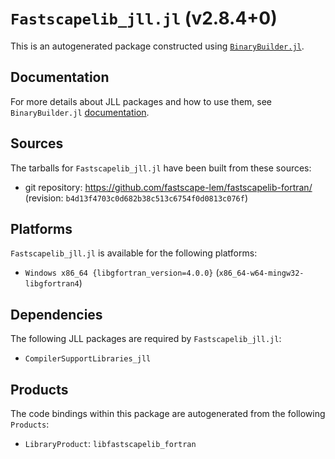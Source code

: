 # `Fastscapelib_jll.jl` (v2.8.4+0)

This is an autogenerated package constructed using [`BinaryBuilder.jl`](https://github.com/JuliaPackaging/BinaryBuilder.jl).

## Documentation

For more details about JLL packages and how to use them, see `BinaryBuilder.jl` [documentation](https://docs.binarybuilder.org/stable/jll/).

## Sources

The tarballs for `Fastscapelib_jll.jl` have been built from these sources:

* git repository: https://github.com/fastscape-lem/fastscapelib-fortran/ (revision: `b4d13f4703c0d682b38c513c6754f0d0813c076f`)

## Platforms

`Fastscapelib_jll.jl` is available for the following platforms:

* `Windows x86_64 {libgfortran_version=4.0.0}` (`x86_64-w64-mingw32-libgfortran4`)

## Dependencies

The following JLL packages are required by `Fastscapelib_jll.jl`:

* `CompilerSupportLibraries_jll`

## Products

The code bindings within this package are autogenerated from the following `Products`:

* `LibraryProduct`: `libfastscapelib_fortran`
